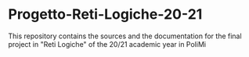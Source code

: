 # Progetto-Reti-Logiche-20-21
This repository contains the sources and the documentation for the final project in "Reti Logiche" of the 20/21 academic year in PoliMi
